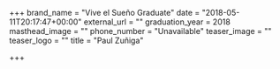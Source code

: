 +++
brand_name = "Vive el Sueño Graduate"
date = "2018-05-11T20:17:47+00:00"
external_url = ""
graduation_year = 2018
masthead_image = ""
phone_number = "Unavailable"
teaser_image = ""
teaser_logo = ""
title = "Paul Zuñiga"

+++

